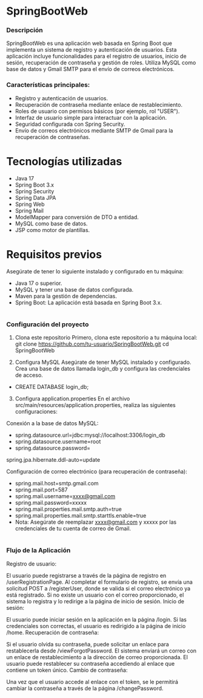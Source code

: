 # SpringBootWeb
### Descripción
SpringBootWeb es una aplicación web basada en Spring Boot que implementa un sistema de registro y autenticación de usuarios. 
Esta aplicación incluye funcionalidades para el registro de usuarios, inicio de sesión, recuperación de contraseña y gestión de roles.
Utiliza MySQL como base de datos y Gmail SMTP para el envío de correos electrónicos.

### Características principales:
* Registro y autenticación de usuarios.
* Recuperación de contraseña mediante enlace de restablecimiento.
* Roles de usuario con permisos básicos (por ejemplo, rol "USER").
* Interfaz de usuario simple para interactuar con la aplicación.
* Seguridad configurada con Spring Security.
* Envío de correos electrónicos mediante SMTP de Gmail para la recuperación de contraseñas.
#
# Tecnologías utilizadas
* Java 17
* Spring Boot 3.x
* Spring Security
* Spring Data JPA
* Spring Web
* Spring Mail
* ModelMapper para conversión de DTO a entidad.
* MySQL como base de datos.
* JSP como motor de plantillas.
#
# Requisitos previos
Asegúrate de tener lo siguiente instalado y configurado en tu máquina:
* Java 17 o superior.
* MySQL y tener una base de datos configurada.
* Maven para la gestión de dependencias.
* Spring Boot: La aplicación está basada en Spring Boot 3.x.

#
### Configuración del proyecto
1. Clona este repositorio
Primero, clona este repositorio a tu máquina local:
git clone https://github.com/tu-usuario/SpringBootWeb.git
cd SpringBootWeb

2. Configura MySQL
Asegúrate de tener MySQL instalado y configurado. Crea una base de datos llamada login_db y configura las credenciales de acceso.
* CREATE DATABASE login_db;

3. Configura application.properties
En el archivo src/main/resources/application.properties, realiza las siguientes configuraciones:

Conexión a la base de datos MySQL:
* spring.datasource.url=jdbc:mysql://localhost:3306/login_db
* spring.datasource.username=root
* spring.datasource.password=

spring.jpa.hibernate.ddl-auto=update

Configuración de correo electrónico (para recuperación de contraseña):
* spring.mail.host=smtp.gmail.com
* spring.mail.port=587
* spring.mail.username=xxxx@gmail.com
* spring.mail.password=xxxxx
* spring.mail.properties.mail.smtp.auth=true
* spring.mail.properties.mail.smtp.starttls.enable=true
* Nota: Asegúrate de reemplazar xxxx@gmail.com y xxxxx por las credenciales de tu cuenta de correo de Gmail.

#
### Flujo de la Aplicación
Registro de usuario:

El usuario puede registrarse a través de la página de registro en /userRegistrationPage.
Al completar el formulario de registro, se envía una solicitud POST a /registerUser, donde se valida si el correo electrónico ya está registrado.
Si no existe un usuario con el correo proporcionado, el sistema lo registra y lo redirige a la página de inicio de sesión.
Inicio de sesión:

El usuario puede iniciar sesión en la aplicación en la página /login.
Si las credenciales son correctas, el usuario es redirigido a la página de inicio /home.
Recuperación de contraseña:

Si el usuario olvida su contraseña, puede solicitar un enlace para restablecerla desde /viewForgotPassword.
El sistema enviará un correo con un enlace de restablecimiento a la dirección de correo proporcionada.
El usuario puede restablecer su contraseña accediendo al enlace que contiene un token único.
Cambio de contraseña:

Una vez que el usuario accede al enlace con el token, se le permitirá cambiar la contraseña a través de la página /changePassword.





  
